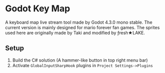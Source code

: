 # Godot Key Map

A keyboard map live stream tool made by Godot 4.3.0 mono stable.
The current version is mainly designed for mario forever fan games.
The sprites used here are originally made by Taki and modified by ƒresh★LAKE.

## Setup

1. Build the C# solution (A hammer-like button in top right menu bar)
2. Activate `GlobalInputSharpHook` plugins in `Project Settings->Plugins`
